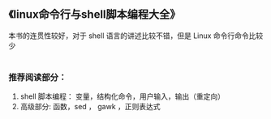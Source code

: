 ## 《linux命令行与shell脚本编程大全》  
 本书的连贯性较好，对于 shell 语言的讲述比较不错，但是 Linux 命令行命令比较少  
<br />
### 推荐阅读部分：  
1. shell 脚本编程： 变量，结构化命令，用户输入，输出（重定向）  
2. 高级部分: 函数，sed ， gawk ，正则表达式


